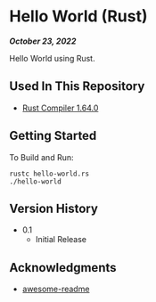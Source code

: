 # Hello World (Rust)

***October 23, 2022***

Hello World using Rust.

## Used In This Repository

- [Rust Compiler 1.64.0](https://www.rust-lang.org/tools/install)

## Getting Started

To Build and Run:
```
rustc hello-world.rs
./hello-world
```

## Version History

* 0.1
    * Initial Release

## Acknowledgments

* [awesome-readme](https://github.com/matiassingers/awesome-readme)

